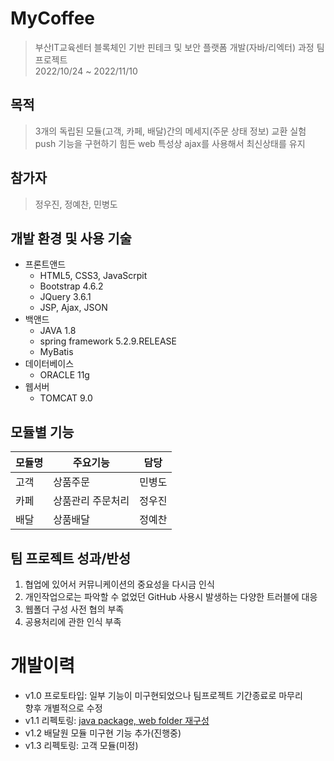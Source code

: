 # MyCoffee

>부산IT교육센터 블록체인 기반 핀테크 및 보안 플랫폼 개발(자바/리엑터) 과정 팀 프로젝트   
>2022/10/24 ~ 2022/11/10 

## 목적
>3개의 독립된 모듈(고객, 카페, 배달)간의 메세지(주문 상태 정보) 교환 실험
>push 기능을 구현하기 힘든 web 특성상 ajax를 사용해서 최신상태를 유지

## 참가자
>정우진, 정예찬, 민병도

## 개발 환경 및 사용 기술
- 프론트앤드
	- HTML5, CSS3, JavaScrpit
	- Bootstrap 4.6.2
	- JQuery 3.6.1
	- JSP, Ajax, JSON
- 백앤드
	- JAVA 1.8
	- spring framework 5.2.9.RELEASE
	- MyBatis
- 데이터베이스
	- ORACLE 11g
- 웹서버
	- TOMCAT 9.0
   
## 모듈별 기능
|모듈명|주요기능|담당|
|------|---|---|
|고객|상품주문|민병도|
|카페|상품관리 주문처리|정우진|
|배달|상품배달|정예찬|

## 팀 프로젝트 성과/반성
1. 협업에 있어서 커뮤니케이션의 중요성을 다시금 인식   
2. 개인작업으로는 파악할 수 없었던 GitHub 사용시 발생하는 다양한 트러블에 대응
3. 웹폴더 구성 사전 협의 부족
4. 공용처리에 관한 인식 부족


# 개발이력
- v1.0 프로토타입: 일부 기능이 미구현되었으나 팀프로젝트 기간종료로 마무리   
향후 개별적으로 수정
- v1.1 리펙토링: [java package, web folder 재구성](https://github.com/woojin2021/MyCoffee/pull/4#issue-1456737925)
- v1.2 배달원 모듈 미구현 기능 추가(진행중)
- v1.3 리펙토링: 고객 모듈(미정)
